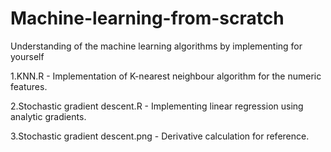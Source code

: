 # Machine-learning-from-scratch
Understanding of the machine learning algorithms by implementing for yourself


1.KNN.R - Implementation of K-nearest neighbour algorithm for the numeric features.

2.Stochastic gradient descent.R - Implementing linear regression using analytic gradients.

3.Stochastic gradient descent.png - Derivative calculation for reference.
